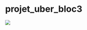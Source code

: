 # projet_uber_bloc3
![](https://drive.google.com/file/d/1VgFKJrogKtYNxml-C_S5VSj_HAZHrViM/view?usp=sharing)

